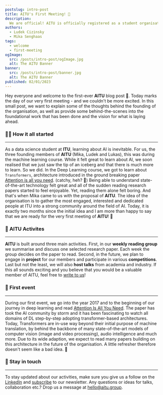 ```yaml
---
postslug: intro-post
title: AITU's First Meeting! 🎉
description: 
  We are official! AITU is officially registered as a student organisation at ITU. In this post, we talk about everything from the organisation's idea and mission and provide some behind-the-scenes into the foundational work in the two months before the semester start.
authors:
  - Ludek Cizinsky
  - Mika Senghaas
tags:
  - welcome
  - first-meeting
ogImage: 
  src: /posts/intro-post/ogImage.jpg
  alt: The AITU Banner
banner: 
  src: /posts/intro-post/banner.jpg
  alt: The AITU Banner
published: 02/01/2023
---
```


Hey everyone and welcome to the first-ever **AITU** blog post 🚀. Today marks the day of our very first meeting - and we couldn't be more excited. In this small post, we want to explain some of the thoughts behind the founding of the organisation, as well as provide some behind-the-scenes into the foundational work that has been done and the vision for what is laying ahead.

### 🧑‍🚀 How it all started

---

As a data science student at **ITU**, learning about AI is inevitable. For us, the three founding members of **AITU** (Mika, Ludek and Lukas), this was during the machine learning course. While it felt great to learn about AI, we soon realised that we just saw the tip of an iceberg and that there is much more to learn. So we did. In the Deep Learning course, we got to learn about `Transformers`, architecture introduced in the ground breaking paper [Attention is all you need](https://arxiv.org/abs/1706.03762). (catchy, heh? 💯) Being able to understand state-of-the-art technology felt great and all of the sudden reading research papers started to feel enjoyable. Yet, reading them alone felt boring. And that's when Mika came to us with the proposal of **AITU**. The idea of the organisation is to gather the most engaged, interested and dedicated people at ITU into a strong community around the field of AI.
Today, it is exactly two months since the initial idea and I am more than happy to say that we are ready for the very first meeting of **AITU**! 🥳

### 🤖 AITU Activites

---

**AITU** is built around three main activities. First, in our **weekly reading group** we summarise and discuss one selected research paper. Each week the group decides on the paper to read. Second, in the future, we plan to engage in **project** for our members and participate in various **competitions**. Last but not the least, we will also **host talks** from academia and industry. If this all sounds exciting and you believe that you would be a valuable member of AITU, feel free to [write to us](https://aitu.group/join)!

### 📆 First event

---

During our first event, we go into the year 2017 and to the beginning of our journey in deep learning and read [Attention Is All You Need](https://arxiv.org/abs/1706.03762). The paper has took the AI community by storm and it has been fascinating to watch all domains of DL step-by-step adopting transformer-based architectures. Today, Transformers are in-use way beyond their initial purpose of machine translation, by behind the backbone of many state-of-the-art models of computer vision (image and video processing), audio intelligence and much more. Due to its wide adaption, we expect to read many papers building on this architecture in the future of the organisation. A little refresher therefore doesn't seem like a bad idea. 💫

### 📣 Stay in touch

---

To stay updated about our activities, make sure you give us a follow on the [LinkedIn](https://www.linkedin.com/company/aitu-dk/) and [subscribe](https://aitu.group/#newsletter) to our newsletter. Any questions or ideas for talks, collaboration etc.? Drop us a message at [hello@aitu.group](mailto:hello@aitu.group).
